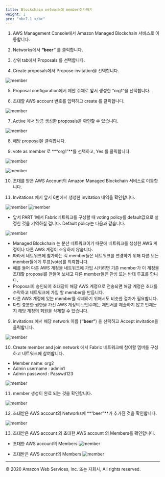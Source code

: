 ```yaml
---
title: Blockchain network에 member추가하기 
weight: 1
pre: "<b>7.1 </b>"
---
```


1. AWS Management Console에서 Amazon Managed Blockchain 서비스로 이동합니다.

2. Networks에서 **“beer”** 를 클릭합니다.

3. 상위 tab에서 Proposals 를 선택합니다. 

4. Create proposals에서 Propose invitation을 선택합니다. 

![member](/lab8/images/memeber_1.png)

5. Proposal configuration에서 제안 주체로 앞서 생성한 “org1”을 선택합니다. 

6. 초대할 AWS account 번호를 입력하고 create 를 클릭합니다. 

![member](/lab8/images/memeber_2.png)

7.  Active 에서 방금 생성한 proposals을 확인할 수 있습니다. 

![member](/lab8/images/memeber_3.png)

8. 해당 proposal을 클릭합니다. 

9. vote as member 로 **“org1”**를 선택하고, Yes 를 클릭합니다. 

![member](/lab8/images/memeber_4.png)

![member](/lab6/images/memeber_5.png)

10.  초대를 받은 AWS Account의 Amazon Managed Blockchain 서비스로 이동합니다. 

11. Invitations 에서 앞서 6번에서 생성한 invitation 내역을 확인합니다. 

![member](/lab8/images/memeber_6.png)
![member](/lab8/images/memeber_7.png)

- 앞서 PART 1에서 Fabric네트워크를 구성할 때 voting policy를 default값으로 설정한 것을 기억하실 겁니다. Default policy는 다음과 같습니다. 

![member](/lab8/images/memeber_8.png)

- Managed Blockchain 는 분산 네트워크이기 때문에 네트워크를 생성한 AWS 계정이나 다른 AWS 계정이 소유하지 않습니다. 
- 따라서 네트워크에 참가하는 각 member들은 네트워크를 변경하기 위해 다른 모든 member들에게 투표(vote)를 의뢰합니다. 
- 예를 들어 다른 AWS 계정을 네트워크에 가입 시키려면 기존 member가 이 계정을 초대할 proposal를 만들어 보내고 다른 member들은 찬성 또는 반대 투표를 합니다. 
- Proposal이 승인되어 초대장이 해당 AWS 계정으로 전송되면 해당 계정은 초대를 수락하고 네트워크에 가입 할 member을 만듭니다. 
- 다른 AWS 계정에 있는 member를 삭제하기 위해서도 비슷한 절차가 필요합니다. 
- 다만 충분한 권한을 가진 AWS 계정의 보안주체는 제안서를 제출하지 않고 언제든지 해당 계정의 회원을 삭제할 수 있습니다. 

9. invitations 에서 해당 network 이름 (**“beer”**) 을 선택하고 Accept invitation을 클릭합니다. 

![member](/lab8/images/memeber_9.png)

10. Create member and join network 에서 Fabric 네트워크에 참여할 멤버를 구성하고 네트워크에 참여합니다. 

- Member name: org2
- Admin username : admin1
- Admin password : Passwd123

![member](/lab8/images/memeber_10.png)

11. member 생성이 완료 되는 것을 확인합니다. 

![member](/lab8/images/memeber_11.png)

12. 초대받은 AWS account의 Networks에 **“beer”**가 추가된 것을 확인합니다. 

![member](/lab8/images/memeber_12.png)

13. 초대받은 AWS account 와 초대한 AWS account 의 Members를 확인합니다. 

- 초대한 AWS account의 Members
![member](/lab8/images/memeber_13.png)

- 초대받은 AWS account의 Members
![member](/lab8/images/memeber_14.png)




---
© 2020 Amazon Web Services, Inc. 또는 자회사, All rights reserved.
